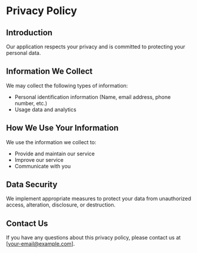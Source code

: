 # Privacy Policy

## Introduction
Our application respects your privacy and is committed to protecting your personal data.

## Information We Collect
We may collect the following types of information:
- Personal identification information (Name, email address, phone number, etc.)
- Usage data and analytics

## How We Use Your Information
We use the information we collect to:
- Provide and maintain our service
- Improve our service
- Communicate with you

## Data Security
We implement appropriate measures to protect your data from unauthorized access, alteration, disclosure, or destruction.

## Contact Us
If you have any questions about this privacy policy, please contact us at [your-email@example.com].
